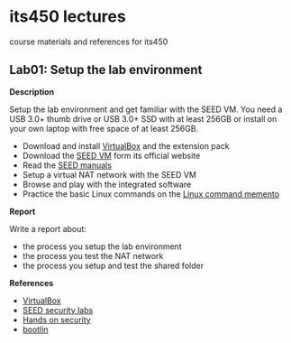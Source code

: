 # its450 lectures

course materials and references for its450

## Lab01: Setup the lab environment

__Description__

Setup the lab environment and get familiar with the SEED VM. You need a USB 3.0+ thumb drive or USB 3.0+ SSD with at least 256GB or install on your own laptop with free space of at least 256GB.

* Download and install [VirtualBox](https://www.virtualbox.org/) and the extension pack
* Download the [SEED VM](https://seedsecuritylabs.org/) form its official website
* Read the [SEED manuals](https://seedsecuritylabs.org/lab_env.html)
* Setup a virtual NAT network with the SEED VM
* Browse and play with the integrated software
* Practice the basic Linux commands on the [Linux command memento](https://bootlin.com/doc/legacy/command-line/)

	
__Report__

Write a report about:

* the process you setup the lab environment
* the process you test the NAT network
* the process you setup and test the shared folder

__References__
* [VirtualBox](https://www.virtualbox.org/)
* [SEED security labs](https://seedsecuritylabs.org/)
* [Hands on security](https://www.handsonsecurity.net/)
* [bootlin](https://bootlin.com)
